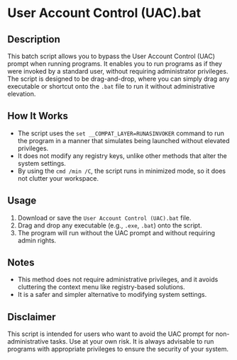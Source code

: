 # User Account Control (UAC).bat

## Description
This batch script allows you to bypass the User Account Control (UAC) prompt when running programs. It enables you to run programs as if they were invoked by a standard user, without requiring administrator privileges. The script is designed to be drag-and-drop, where you can simply drag any executable or shortcut onto the `.bat` file to run it without administrative elevation.

## How It Works
- The script uses the `set __COMPAT_LAYER=RUNASINVOKER` command to run the program in a manner that simulates being launched without elevated privileges.
- It does not modify any registry keys, unlike other methods that alter the system settings.
- By using the `cmd /min /C`, the script runs in minimized mode, so it does not clutter your workspace.

## Usage
1. Download or save the `User Account Control (UAC).bat` file.
2. Drag and drop any executable (e.g., `.exe`, `.bat`) onto the script.
3. The program will run without the UAC prompt and without requiring admin rights.

## Notes
- This method does not require administrative privileges, and it avoids cluttering the context menu like registry-based solutions.
- It is a safer and simpler alternative to modifying system settings.

## Disclaimer
This script is intended for users who want to avoid the UAC prompt for non-administrative tasks. Use at your own risk. It is always advisable to run programs with appropriate privileges to ensure the security of your system.
